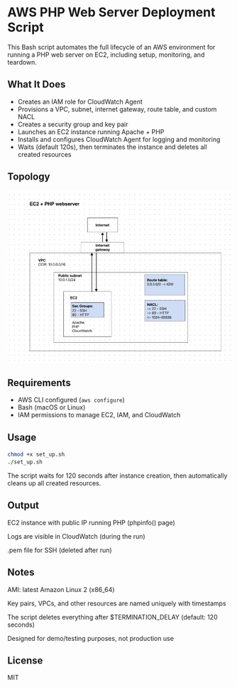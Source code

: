 # AWS PHP Web Server Deployment Script

This Bash script automates the full lifecycle of an AWS environment for running a PHP web server on EC2, including setup, monitoring, and teardown.

## What It Does

- Creates an IAM role for CloudWatch Agent
- Provisions a VPC, subnet, internet gateway, route table, and custom NACL
- Creates a security group and key pair
- Launches an EC2 instance running Apache + PHP
- Installs and configures CloudWatch Agent for logging and monitoring
- Waits (default 120s), then terminates the instance and deletes all created resources

## Topology 

![Topology](topology.png)

## Requirements

- AWS CLI configured (`aws configure`)
- Bash (macOS or Linux)
- IAM permissions to manage EC2, IAM, and CloudWatch

## Usage

```bash
chmod +x set_up.sh
./set_up.sh
```

The script waits for 120 seconds after instance creation, then automatically cleans up all created resources.

## Output
EC2 instance with public IP running PHP (phpinfo() page)

Logs are visible in CloudWatch (during the run)

.pem file for SSH (deleted after run)

## Notes
AMI: latest Amazon Linux 2 (x86_64)

Key pairs, VPCs, and other resources are named uniquely with timestamps

The script deletes everything after $TERMINATION_DELAY (default: 120 seconds)

Designed for demo/testing purposes, not production use

## License
MIT

